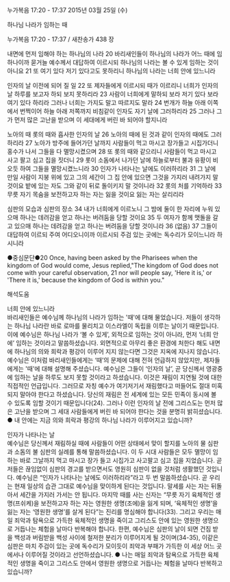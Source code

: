 누가복음 17:20 - 17:37 
2015년 03월 25일 (수)

하나님 나라가 임하는 때



누가복음 17:20 - 17:37 / 새찬송가 438 장


내면에 먼저 임해야 하는 하나님의 나라
20 바리새인들이 하나님의 나라가 어느 때에 임하나이까 묻거늘 예수께서 대답하여 이르시되 하나님의 나라는 볼 수 있게 임하는 것이 아니요 21 또 여기 있다 저기 있다고도 못하리니 하나님의 나라는 너희 안에 있느니라 

인자의 날 이전에 되어 질 일
22 또 제자들에게 이르시되 때가 이르리니 너희가 인자의 날 하루를 보고자 하되 보지 못하리라 23 사람이 너희에게 말하되 보라 저기 있다 보라 여기 있다 하리라 그러나 너희는 가지도 말고 따르지도 말라 24 번개가 하늘 아래 이쪽에서 번쩍이어 하늘 아래 저쪽까지 비침같이 인자도 자기 날에 그러하리라 25 그러나 그가 먼저 많은 고난을 받으며 이 세대에게 버린 바 되어야 할지니라 

노아의 때 롯의 때와 흡사한 인자의 날
26 노아의 때에 된 것과 같이 인자의 때에도 그러하리라 27 노아가 방주에 들어가던 날까지 사람들이 먹고 마시고 장가들고 시집가더니 홍수가 나서 그들을 다 멸망시켰으며 28 또 롯의 때와 같으리니 사람들이 먹고 마시고 사고 팔고 심고 집을 짓더니 29 롯이 소돔에서 나가던 날에 하늘로부터 불과 유황이 비오듯 하여 그들을 멸망시켰느니라 30 인자가 나타나는 날에도 이러하리라 31 그 날에 만일 사람이 지붕 위에 있고 그의 세간이 그 집 안에 있으면 그것을 가지러 내려가지 말 것이요 밭에 있는 자도 그와 같이 뒤로 돌이키지 말 것이니라 32 롯의 처를 기억하라 33 무릇 자기 목숨을 보전하고자 하는 자는 잃을 것이요 잃는 자는 살리리라 

심판의 모습과 심판의 장소
34 내가 너희에게 이르노니 그 밤에 둘이 한 자리에 누워 있으매 하나는 데려감을 얻고 하나는 버려둠을 당할 것이요 35 두 여자가 함께 맷돌을 갈고 있으매 하나는 데려감을 얻고 하나는 버려둠을 당할 것이니라 36 (없음) 37 그들이 대답하여 이르되 주여 어디오니이까 이르시되 주검 있는 곳에는 독수리가 모이느니라 하시니라 

●중심문단●20 Once, having been asked by the Pharisees when the kingdom of God would come, Jesus replied,"The kingdom of God does not come with your careful observation, 21 nor will people say, 'Here it is,' or 'There it is,' because the kingdom of God is within you."

해석도움





너희 안에 있느니라  
바리새인들은 예수님께 하나님의 나라가 임하는 '때'에 대해 물었습니다. 저들이 생각하는 하나님 나라란 바로 로마를 물리치고 이스라엘이 독립을 이루는 날이기 때문입니다. 이에 예수님은 하나님 나라가 ‘볼 수 있게’, 외적으로 임하는 것이 아니라, 먼저 ‘너희 안에’ 임하는 것이라고 말씀하셨습니다. 외면적으로 아무리 좋은 환경에 처한다 해도 내면에 하나님의 의와 희락과 평강이 이루어 지지 않는다면 그것은 지옥에 지나지 않습니다. 예수님은 이처럼 바리새인들에게는 ‘때’의 문제에 대해 전혀 언급하지 않았지만, 제자들에게는 '때'에 대해 설명해 주셨습니다. 예수님은 그들이 ‘인자의 날’, 곧 당신께서 영광중에 임하는 날을 하루도 보지 못할 것이라고 하셨습니다. 이것은 재림이 지연될 것에 대한 직접적인 언급입니다. 그러므로 자칭 예수가 여기저기서 재림했다고 떠들어도 절대 미혹되지 말아야 한다고 하셨습니다. 당신의 재림은 전 세계에 있는 모든 민족이 동시에 볼 수 있도록 임할 것이기 때문입니다(24). 그러나 이런 인자의 날 전에 그리스도는 먼저 많은 고난을 받으며 그 세대 사람들에게 버린 바 되어야 한다는 것을 분명히 밝히셨습니다.
● 내 안에는 지금 의와 희락과 평강의 하나님 나라가 이루어지고 있습니까?    

인자가 나타나는 날  
예수님은 당신께서 재림하실 때에 사람들이 어떤 상태에서 맞이 할지를 노아의 물 심판과 소돔의 불 심판의 실례를 통해 말씀하셨습니다. 이 두 시대 사람들은 모두 멸망이 임하는 바로 그날까지 먹고 마시고 장가 들고 시집가고 사고팔고 심고 집을 지었습니다. 곧 저들은 끊임없이 심판의 경고를 받으면서도 영원히 심판이 없을 것처럼 생활했던 것입니다. 예수님은 “인자가 나타나는 날에도 이러하리라”라고 두 번 말씀하셨습니다. 곧 우리는 현재 일상의 습관 그대로 예수님을 맞이하게 된다는 것입니다. 말세를 사는 자는 뒤돌아서 세간을 가지러 가서는 안 됩니다. 마지막 때를 사는 신자는 “무릇 자기 육체적인 생명(프쉬케)을 보전하고자 하는 자는 영원한 생명(조에)을 잃게 되며, ‘육체적인 생명’을 잃는 자는 ‘영원한 생명’를 살게 된다”는 진리를 명심해야 합니다(33). 그리고 우리는 매일 죄악과 탐욕으로 가득한 육체적인 생명을 죽이고 그리스도 안에 있는 영원한 생명으로 거듭나는 체험을 날마다 반복해야 합니다. 한편, 예수님은 심판의 날이 되면 건짐 받을 백성과 버림받을 백성 사이에 철저한 분리가 이루어지게 될 것이며(34-35), 이같은 심판은 마치 주검이 있는 곳에 독수리가 모이듯이 죄악과 부패가 가득한 이 세상 어느 곳에서나 이루어질 것이라고 선언하셨습니다. 
● 나는 매일 죄악과 탐욕으로 가득한 육체적인 생명을 죽이고 그리스도 안에서 영원한 생명으로 거듭나는 체험을 날마다 반복하고 있습니까?